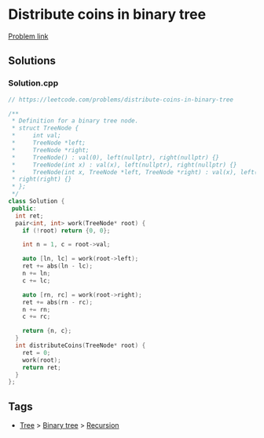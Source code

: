 # Distribute coins in binary tree

[Problem link](https://leetcode.com/problems/distribute-coins-in-binary-tree)

## Solutions


### Solution.cpp
```cpp
// https://leetcode.com/problems/distribute-coins-in-binary-tree

/**
 * Definition for a binary tree node.
 * struct TreeNode {
 *     int val;
 *     TreeNode *left;
 *     TreeNode *right;
 *     TreeNode() : val(0), left(nullptr), right(nullptr) {}
 *     TreeNode(int x) : val(x), left(nullptr), right(nullptr) {}
 *     TreeNode(int x, TreeNode *left, TreeNode *right) : val(x), left(left),
 * right(right) {}
 * };
 */
class Solution {
 public:
  int ret;
  pair<int, int> work(TreeNode* root) {
    if (!root) return {0, 0};

    int n = 1, c = root->val;

    auto [ln, lc] = work(root->left);
    ret += abs(ln - lc);
    n += ln;
    c += lc;

    auto [rn, rc] = work(root->right);
    ret += abs(rn - rc);
    n += rn;
    c += rc;

    return {n, c};
  }
  int distributeCoins(TreeNode* root) {
    ret = 0;
    work(root);
    return ret;
  }
};
```
## Tags

* [Tree](/README.md#Tree) > [Binary tree](/README.md#Tree-Binary_tree) > [Recursion](/README.md#Tree-Binary_tree-Recursion)
